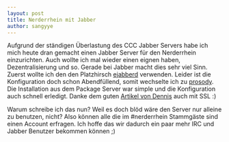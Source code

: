 ```yaml
---
layout: post
title: Nerderrhein mit Jabber
author: sangyye
---
```

Aufgrund der ständigen Überlastung des CCC Jabber Servers habe ich mich heute dran gemacht einen Jabber Server für den Nerderrhein einzurichten. Auch wollte ich mal wieder einen eignen haben, Dezentralisierung und so. Gerade bei Jabber macht dies sehr viel Sinn. Zuerst wollte ich den den Platzhirsch [ejabberd](https://www.ejabberd.im/) verwenden. Leider ist die Konfiguration doch schon Abendfüllend, somit wechselte ich zu [prosody](https://prosody.im/). Die Installation aus dem Package Server war simple und die Konfiguration auch schnell erledigt. Danke dem guten [Artikel von Dennis](http://klein.moe/prosody-with-startssl-certificates/) auch mit SSL :)

Warum schreibe ich das nun? Weil es doch blöd wäre den Server nur alleine zu benutzen, nicht? Also können alle die im #nerderrhein  Stammgäste sind einen Account erfragen. Ich hoffe das wir dadurch ein paar mehr IRC und Jabber Benutzer bekommen können ;)